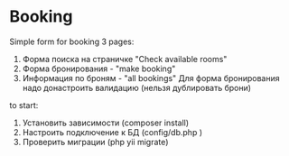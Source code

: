 # Booking
Simple form for booking
3 pages:
1. Форма поиска на страничке "Check available rooms"
2. Форма бронирования - "make booking"
3. Информация по броням - "all bookings"
Для форма бронирования надо донастроить валидацию (нельзя дублировать брони)

to start:
1. Установить зависимости (composer install)
2. Настроить подключение к БД (config/db.php )
3. Проверить миграции (php yii migrate)
